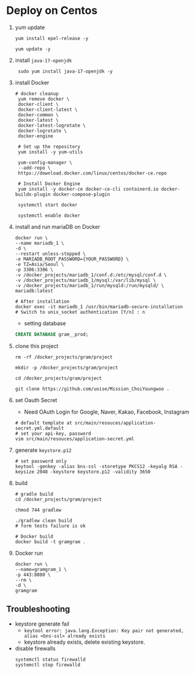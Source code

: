 # Deploy on Centos
1. yum update
    ```shell
    yum install epel-release -y
   
    yum update -y
    ```
   
2. install `java-17-openjdk`
   ```shell
    sudo yum install java-17-openjdk -y
   ```
   
3. install Docker 
   ```shell
   # docker cleanup
    yum remove docker \
    docker-client \
    docker-client-latest \
    docker-common \
    docker-latest \
    docker-latest-logrotate \
    docker-logrotate \
    docker-engine

    # Set up the repository
    yum install -y yum-utils
    
    yum-config-manager \
    --add-repo \
    https://download.docker.com/linux/centos/docker-ce.repo
    
    # Install Docker Engine
    yum install -y docker-ce docker-ce-cli containerd.io docker-buildx-plugin docker-compose-plugin
    
    systemctl start docker
   
    systemctl enable docker
   ```
   
4. install and run mariaDB on Docker
    ```shell
    docker run \
    --name mariadb_1 \
    -d \
    --restart unless-stopped \
    -e MARIADB_ROOT_PASSWORD={YOUR_PASSWORD} \
    -e TZ=Asia/Seoul \
    -p 3306:3306 \
    -v /docker_projects/mariadb_1/conf.d:/etc/mysql/conf.d \
    -v /docker_projects/mariadb_1/mysql:/var/lib/mysql \
    -v /docker_projects/mariadb_1/run/mysqld:/run/mysqld/ \
    mariadb:latest
   
   # After installation
   docker exec -it mariadb_1 /usr/bin/mariadb-secure-installation
   # Switch to unix_socket authentication [Y/n] : n
   ```
   
    - setting database
    ```sql
    CREATE DATABASE gram__prod;
   ```
   
5. clone this project
    ```shell
    rm -rf /docker_projects/gram/project
   
    mkdir -p /docker_projects/gram/project
   
    cd /docker_projects/gram/project
   
    git clone https://github.com/uoise/Mission_ChoiYoungwoo .
   ```

6. set Oauth Secret
    - Need OAuth Login for Google, Naver, Kakao, Facebook, Instagram
    ```shell
   # default template at src/main/resouces/application-secret.yml.default
   # set your api-key, password
   vim src/main/resouces/application-secret.yml
   ```
   
7. generate `keystore.p12`
    ```shell
    # set password only
    keytool -genkey -alias bns-ssl -storetype PKCS12 -keyalg RSA -keysize 2048 -keystore keystore.p12 -validity 3650
    ```
   
8. build
    ```shell
   # gradle build
    cd /docker_projects/gram/project
    
    chmod 744 gradlew
   
   ./gradlew clean build
   # form tests failure is ok
   
   # Docker build
   docker build -t gramgram . 
   ```
   
9. Docker run
    ```shell
   docker run \
    --name=gramgram_1 \
    -p 443:8080 \
    --rm \
    -d \
    gramgram
   ```
   
## Troubleshooting
- keystore generate fail
  - `keytool error: java.lang.Exception: Key pair not generated, alias <bns-ssl> already exists`
  - keystore already exists, delete existing keystore.
- disable firewalls
  ```shell
  systemctl status firewalld
  systemctl stop firewalld
  ```
